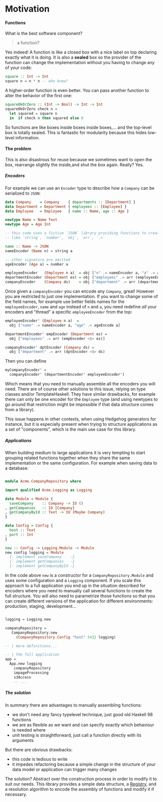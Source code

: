 # Motivation


#### Functions

What is the best software component?

> a function?

Yes indeed! A function is like a closed box with a nice label on top declaring exactly what it is doing. It is also a **sealed** box so the provider of the function can change the implementation without you having to change any of your code:

```haskell
square :: Int -> Int
square n = n * n -- who knew?
```

A higher-order function is even better. You can pass another function to alter the behavior of the first one:

```haskell
squareOkOrZero :: (Int -> Bool) -> Int -> Int
squareOkOrZero check n =
  let squared = square n
  in  if check n then squared else 0
```

So functions are like boxes inside boxes inside boxes,... and the top-level box is totally sealed. This is fantastic for modularity because this hides low-level information.

#### The problem

This is also disastrous for reuse because we sometimes want to open the box, rearrange slightly the inside,and shut the box again. Really? Yes.

##### Encoders

For example we can use an `Encoder` type to describe how a `Company` can be serialized to `JSON`:
```haskell
data Company    = Company    { departments :: [Department] }
data Department = Department { employees :: [Employee] }
data Employee   = Employee   { name :: Name, age :: Age }

newtype Name = Name Text
newtype Age = Age Int

-- this code uses a fictive `JSON` library providing functions to create JSON values
-- like `string`, `number`, `obj`, `arr`, `.=`

name :: Name -> JSON
nameEncoder (Name n) = string a

-- other signature are omitted
ageEncoder (Age a) = number a

employeeEncoder   (Employee n a)  = obj ["n" .= nameEncoder a, "a" .= ageEncode a]
departmentEncoder (Department es) = obj ["employees" .= arr (employeeEncoder <$> es)]
companyEncoder    (Company ds)    = obj ["department" .= arr (departmentEncoder <$> ds)]
```

Once given a `companyEncoder` you can encode any `Company`, great! However you are restricted to just one implementation. If you want to change some of the field names, for example use better fields names for the `employeeEncoder`, `name` and `age` instead of `n` and `a`, you need redefine *all* your encoders and "thread" a specific `employeeEncoder` from the top:
```haskell
employeeEncoder' (Employee n a)  =
  obj ["name" .= nameEncoder a, "age" .= ageEncode a]

departmentEncoder' empEncoder (Department es) =
  obj ["employees" .= arr (empEncoder <$> es)]

companyEncoder' dptEncoder (Company ds) =
  obj ["department" .= arr (dptEncoder <$> ds)
```

Then you can define
```haskell
myCompanyEncoder' =
  companyEncoder' (departmentEncoder' employeeEncoder')
```
Which means that you need to manually assemble all the encoders you will need. There are of course other solutions to this issue, relying on type classes and/or TemplateHaskell. They have similar drawbacks, for example there can only be one encoder for the `Employee` type (and using newtypes to go around that restriction might be impossible if that data structure comes from a library).

This issue happens in other contexts, when using Hedgehog generators for instance, but it is especially present when trying to structure applications as a set of "components", which is the main use case for this library.

##### Applications

When building medium to large applications it is very tempting to start grouping related functions together when they share the same implementation or the same configuration. For example when saving data to a database:
```haskell

module Acme.CompanyRepository where

import qualified Acme.Logging as Logging

data Module = Module {
  saveCompany    :: Company -> IO ()
, getCompanies   :: IO [Company]
, getCompanyById :: Text -> IO (Maybe Company)
}

data Config = Config {
  host :: Text
, port :: Int
}

new :: Config -> Logging.Module -> Module
new config logging = Module
  {- implement saveCompany    -}
  {- implement getCompanies   -}
  {- implement getCompanyById -}
```

In the code above `new` is a constructor for a `CompanyRepository.Module` and uses some configuration and a `Logging` component. If you scale this approach to a full application you end up in the situation described for encoders where you need to manually call several functions to create the full structure. You will also need to parametrize those functions so that you can create different versions of the application for different environments: production, staging, development...
```haskell

logging = Logging.new

companyRepository =
   CompanyRepository.new
     (CompanyRepository.Config "host" 5432 logging)

-- | more definitions...

-- | the full application
app =
  App.new logging
    companyRepository
    impageProcessing
    s3Access
    -- ...
```

##### The solution

In summary there are advantages to manually assembling functions:

 - we don't need any fancy typelevel technique, just good old Haskell 98 functions
 - we are as flexible as we want and can specify exactly which behaviour is needed where
 - unit testing is straightforward, just call a function directly with its arguments

But there are obvious drawbacks:

 - this code is tedious to write
 - it impedes refactoring because a simple change in the structure of your data model or application can trigger many changes

The solution? Abstract over the construction process in order to modify it to suit our needs. This library provides a simple data structure, a [Registry](./registry.md), and a resolution algorithm to encode the assembly of functions and modify it if necessary.
